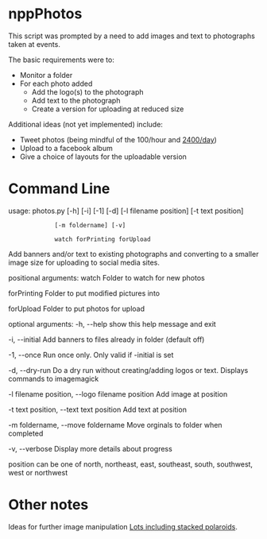 nppPhotos
=========

This script was prompted by a need to add images and text to photographs taken at events.

The basic requirements were to:

* Monitor a folder
* For each photo added
	* Add the logo(s) to the photograph
	* Add text to the photograph
	* Create a version for uploading at reduced size
	
Additional ideas (not yet implemented) include:
* Tweet photos (being mindful of the 100/hour and [2400/day](https://support.twitter.com/articles/15364-twitter-limits-api-updates-and-following))
* Upload to a facebook album
* Give a choice of layouts for the uploadable version

Command Line
=======

usage: photos.py [-h] [-i] [-1] [-d] [-l filename position] [-t text position]

                 [-m foldername] [-v]

                 watch forPrinting forUpload

Add banners and/or text to existing photographs and converting to a smaller
image size for uploading to social media sites.

positional arguments:
  watch                 Folder to watch for new photos
  
  forPrinting           Folder to put modified pictures into
  
  forUpload             Folder to put photos for upload

optional arguments:
  -h, --help            show this help message and exit

  -i, --initial         Add banners to files already in folder (default off)

  -1, --once            Run once only. Only valid if -initial is set

  -d, --dry-run         Do a dry run without creating/adding logos or text.
                        Displays commands to imagemagick

  -l filename position, --logo filename position
                        Add image at position

  -t text position, --text text position
                        Add text at position

  -m foldername, --move foldername
                        Move orginals to folder when completed

  -v, --verbose         Display more details about progress

position can be one of north, northeast, east, southeast, south, southwest,
west or northwest


Other notes
=======

Ideas for further image manipulation
[Lots including stacked polaroids](http://www.imagemagick.org/Usage/thumbnails/).
